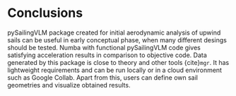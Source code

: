 # Conclusions

pySailingVLM package created for initial aerodynamic analysis of upwind sails can be useful in 
early conceptual phase, when many different desings should be tested. Numba with functional pySailingVLM code gives satisfying acceleration results in comparison to objective code. Data generated by this package is close to theory and other tools {cite}`mgr`. It has lightweight requirements and can be run locally or in a cloud environment such as Google Collab. Apart from this, users can define own sail geometries and visualize obtained results. 